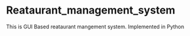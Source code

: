 # Reataurant_management_system
This is GUI Based reataurant mangement system.
Implemented in Python

